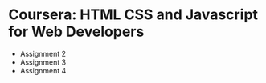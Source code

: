# Coursera: HTML CSS and Javascript for Web Developers

- Assignment 2
- Assignment 3
- Assignment 4

